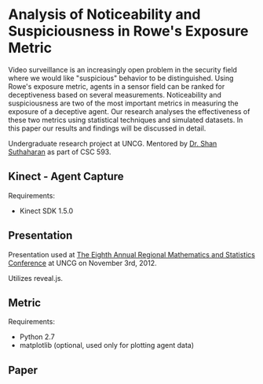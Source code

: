 Analysis of Noticeability and Suspiciousness in Rowe's Exposure Metric
======================================================================

Video surveillance is an increasingly open problem in the security field where
we would like "suspicious" behavior to be distinguished. Using Rowe's exposure
metric, agents in a sensor field can be ranked for deceptiveness based on
several measurements. Noticeability and suspiciousness are two of the most
important metrics in measuring the exposure of a deceptive agent. Our research
analyses the effectiveness of these two metrics using statistical techniques
and simulated datasets. In this paper our results and findings will be
discussed in detail.

Undergraduate research project at UNCG. Mentored by
[Dr. Shan Suthaharan](http://www.uncg.edu/cmp/faculty/s_suthah/) as part of
CSC 593.

Kinect - Agent Capture
----------------------

Requirements:

* Kinect SDK 1.5.0

Presentation
------------

Presentation used at [The Eighth Annual Regional Mathematics and Statistics
Conference](http://www.uncg.edu/mat/rmsc/) at UNCG on November 3rd, 2012.

Utilizes reveal.js.

Metric
------

Requirements:

* Python 2.7
* matplotlib (optional, used only for plotting agent data)

Paper
-----